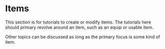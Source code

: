 # Items

This section is for tutorials to create or modify items. The tutorials here should primary revolve around an item, such as an equip or usable item.

Other topics can be discussed as long as the primary focus is some kind of item.